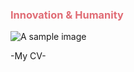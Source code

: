 <h3 style="color: #e06c75">Innovation & Humanity</h3>

![A sample image](https://github.com/ALievre/Portfolio/blob/main/public/images/CV_Lievre.png?raw=true) 

<p>-My CV-</p>